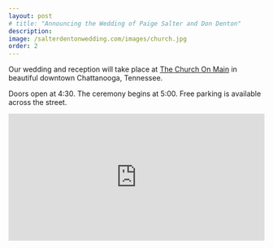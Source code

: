```yaml
---
layout: post
# title: "Announcing the Wedding of Paige Salter and Don Denton"
description:
image: /salterdentonwedding.com/images/church.jpg
order: 2
---
```


Our wedding and reception will take place at [The Church On Main](https://www.weddingvenue-tn.com/) in beautiful downtown Chattanooga, Tennessee.

Doors open at 4:30. The ceremony begins at 5:00. Free parking is available across the street.

<style>
  .venue-map {
    width: 100%
  }
  .map-overlay {
    background:transparent; 
    position:relative; 
    width:100%;
    height:250px; /* your iframe height */
    top:250px;  /* your iframe height */
    margin-top:-250px;  /* your iframe height */
  }
</style>

<div class="map-overlay" onClick="style.pointerEvents='none'"></div>
<iframe class="venue-map" src="https://www.google.com/maps/embed?pb=!1m18!1m12!1m3!1d3266.8953045798994!2d-85.30729304905584!3d35.03434898025369!2m3!1f0!2f0!3f0!3m2!1i1024!2i768!4f13.1!3m3!1m2!1s0x88605dd7bae8a085%3A0x9f3166076b3070a9!2sChurch+On+Main!5e0!3m2!1sen!2sus!4v1495305465468" height="250" frameborder="0" style="border:0" allowfullscreen></iframe>
